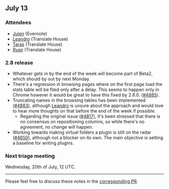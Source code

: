 ## July 13

### Attendees

* [Julen](https://github.com/julen) (Evernote)
* [Leandro](https://github.com/unho) (Translate House)
* [Taras](https://github.com/ta2-1) (Translate House)
* [Ryan](https://github.com/phlax) (Translate House)


### 2.8 release

* Whatever gets in by the end of the week will become part of Beta2, which
  should by out by next Monday.
* There's a regression in browsing pages where on the first page load the stats
  table will be filed only after a delay. This seems to happen only in Chrome
  however it would be great to have this fixed by 2.8.0.
  ([#4885](https://github.com/translate/pootle/issues/4885)).
* Truncating names in the browsing tables has been implemented
  ([#4883](https://github.com/translate/pootle/pull/4883)), although
  [Leandro](https://github.com/unho) is unsure about the approach and would love
  to hear more thoughts on that before the end of the week if possible.
  * Regarding the original issue
    ([#4817](https://github.com/translate/pootle/issues/4817)), it's been
    stressed that there is no consensus on repositioning columns, so while
    there's no agreement, no change will happen.
* Working towards making virtual folders a plugin is still on the radar
  ([#4650](https://github.com/translate/pootle/pull/4650)), although not a
  blocker on its own. The main objective is setting a baseline for writing
  plugins.


### Next triage meeting

Wednesday, 20th of July, 12 UTC.

----

Please feel free to discuss these notes in the 
[corresponding PR](https://github.com/translate/core-notes/pull/7).
